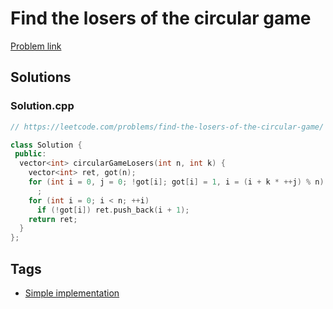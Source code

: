 # Find the losers of the circular game

[Problem link](https://leetcode.com/problems/find-the-losers-of-the-circular-game/)

## Solutions


### Solution.cpp
```cpp
// https://leetcode.com/problems/find-the-losers-of-the-circular-game/

class Solution {
 public:
  vector<int> circularGameLosers(int n, int k) {
    vector<int> ret, got(n);
    for (int i = 0, j = 0; !got[i]; got[i] = 1, i = (i + k * ++j) % n)
      ;
    for (int i = 0; i < n; ++i)
      if (!got[i]) ret.push_back(i + 1);
    return ret;
  }
};
```
## Tags

* [Simple implementation](/Collections/simple-implementation.md#simple-implementation)
